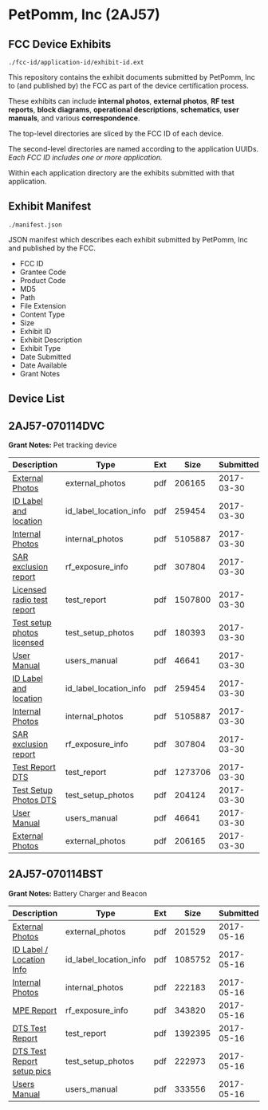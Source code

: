 # PetPomm, Inc (2AJ57)
## FCC Device Exhibits

```
./fcc-id/application-id/exhibit-id.ext
```

This repository contains the exhibit documents submitted by PetPomm, Inc to (and published by) the FCC as part of the device certification process.

These exhibits can include **internal photos**, **external photos**, **RF test reports**, **block diagrams**, **operational descriptions**, **schematics**, **user manuals**, and various **correspondence**.

The top-level directories are sliced by the FCC ID of each device.

The second-level directories are named according to the application UUIDs. *Each FCC ID includes one or more application.*

Within each application directory are the exhibits submitted with that application. 

## Exhibit Manifest

```
./manifest.json
```

JSON manifest which describes each exhibit submitted by PetPomm, Inc and published by the FCC.

- FCC ID
- Grantee Code
- Product Code
- MD5
- Path
- File Extension
- Content Type
- Size
- Exhibit ID
- Exhibit Description
- Exhibit Type
- Date Submitted
- Date Available
- Grant Notes

## Device List
## 2AJ57-070114DVC
**Grant Notes:** Pet tracking device

| Description | Type | Ext | Size | Submitted | Available |
| ----------- | ---- | --- | ---- | --------- | --------- |
| [External Photos](2AJ57-070114DVC/851568b0fac68435616653538d83353a/3339812.pdf) | external_photos | pdf | 206165 | 2017-03-30 | 2017-03-30 |
| [ID Label and location](2AJ57-070114DVC/851568b0fac68435616653538d83353a/3339860.pdf) | id_label_location_info | pdf | 259454 | 2017-03-30 | 2017-03-30 |
| [Internal Photos](2AJ57-070114DVC/851568b0fac68435616653538d83353a/3339813.pdf) | internal_photos | pdf | 5105887 | 2017-03-30 | 2017-03-30 |
| [SAR exclusion report](2AJ57-070114DVC/851568b0fac68435616653538d83353a/3339843.pdf) | rf_exposure_info | pdf | 307804 | 2017-03-30 | 2017-03-30 |
| [Licensed radio test report](2AJ57-070114DVC/851568b0fac68435616653538d83353a/3339845.pdf) | test_report | pdf | 1507800 | 2017-03-30 | 2017-03-30 |
| [Test setup photos licensed](2AJ57-070114DVC/851568b0fac68435616653538d83353a/3339846.pdf) | test_setup_photos | pdf | 180393 | 2017-03-30 | 2017-03-30 |
| [User Manual](2AJ57-070114DVC/851568b0fac68435616653538d83353a/3339688.pdf) | users_manual | pdf | 46641 | 2017-03-30 | 2017-03-30 |
| [ID Label and location](2AJ57-070114DVC/af2e057b8b85e2ddeeb8d028e36ea2d7/3339860.pdf) | id_label_location_info | pdf | 259454 | 2017-03-30 | 2017-03-30 |
| [Internal Photos](2AJ57-070114DVC/af2e057b8b85e2ddeeb8d028e36ea2d7/3339813.pdf) | internal_photos | pdf | 5105887 | 2017-03-30 | 2017-03-30 |
| [SAR exclusion report](2AJ57-070114DVC/af2e057b8b85e2ddeeb8d028e36ea2d7/3339843.pdf) | rf_exposure_info | pdf | 307804 | 2017-03-30 | 2017-03-30 |
| [Test Report DTS](2AJ57-070114DVC/af2e057b8b85e2ddeeb8d028e36ea2d7/3339880.pdf) | test_report | pdf | 1273706 | 2017-03-30 | 2017-03-30 |
| [Test Setup Photos DTS](2AJ57-070114DVC/af2e057b8b85e2ddeeb8d028e36ea2d7/3339881.pdf) | test_setup_photos | pdf | 204124 | 2017-03-30 | 2017-03-30 |
| [User Manual](2AJ57-070114DVC/af2e057b8b85e2ddeeb8d028e36ea2d7/3339688.pdf) | users_manual | pdf | 46641 | 2017-03-30 | 2017-03-30 |
| [External Photos](2AJ57-070114DVC/af2e057b8b85e2ddeeb8d028e36ea2d7/3339812.pdf) | external_photos | pdf | 206165 | 2017-03-30 | 2017-03-30 |
## 2AJ57-070114BST
**Grant Notes:** Battery Charger and Beacon

| Description | Type | Ext | Size | Submitted | Available |
| ----------- | ---- | --- | ---- | --------- | --------- |
| [External Photos](2AJ57-070114BST/3a56e772c13e0dedd7d58d61ec2627a5/3393320.pdf) | external_photos | pdf | 201529 | 2017-05-16 | 2017-05-16 |
| [ID Label / Location Info](2AJ57-070114BST/3a56e772c13e0dedd7d58d61ec2627a5/3393321.pdf) | id_label_location_info | pdf | 1085752 | 2017-05-16 | 2017-05-16 |
| [Internal Photos](2AJ57-070114BST/3a56e772c13e0dedd7d58d61ec2627a5/3393322.pdf) | internal_photos | pdf | 222183 | 2017-05-16 | 2017-05-16 |
| [MPE Report](2AJ57-070114BST/3a56e772c13e0dedd7d58d61ec2627a5/3393327.pdf) | rf_exposure_info | pdf | 343820 | 2017-05-16 | 2017-05-16 |
| [DTS Test Report](2AJ57-070114BST/3a56e772c13e0dedd7d58d61ec2627a5/3393325.pdf) | test_report | pdf | 1392395 | 2017-05-16 | 2017-05-16 |
| [DTS Test Report setup pics](2AJ57-070114BST/3a56e772c13e0dedd7d58d61ec2627a5/3393326.pdf) | test_setup_photos | pdf | 222973 | 2017-05-16 | 2017-05-16 |
| [Users Manual](2AJ57-070114BST/3a56e772c13e0dedd7d58d61ec2627a5/3393328.pdf) | users_manual | pdf | 333556 | 2017-05-16 | 2017-05-16 |
